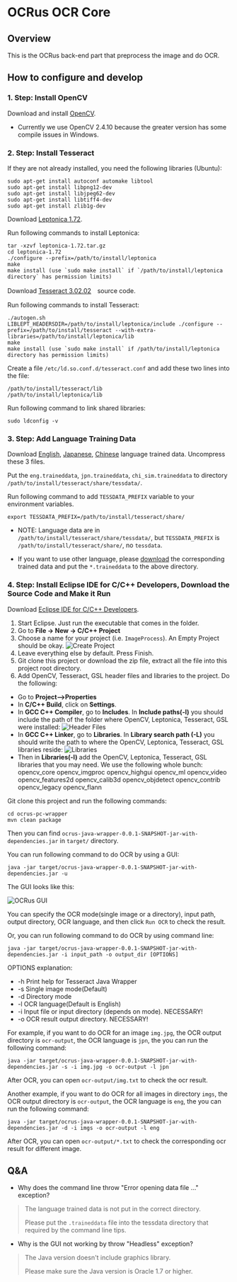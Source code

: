 # OCRus OCR Core

## Overview
This is the OCRus back-end part that preprocess the image and do OCR. 

## How to configure and develop

### 1. Step: Install OpenCV
Download and install [OpenCV](http://docs.opencv.org/3.0-last-rst/doc/tutorials/introduction/linux_install/linux_install.html).

* Currently we use OpenCV 2.4.10 because the greater version has some compile issues in Windows.

### 2. Step: Install Tesseract
If they are not already installed, you need the following libraries (Ubuntu):

```
sudo apt-get install autoconf automake libtool
sudo apt-get install libpng12-dev
sudo apt-get install libjpeg62-dev
sudo apt-get install libtiff4-dev
sudo apt-get install zlib1g-dev
```

Download [Leptonica 1.72](http://www.leptonica.org/download.html).

Run following commands to install Leptonica:

```
tar -xzvf leptonica-1.72.tar.gz
cd leptonica-1.72
./configure --prefix=/path/to/install/leptonica
make
make install (use `sudo make install` if `/path/to/install/leptonica directory` has permission limits)
```
Download [Tesseract 3.02.02](https://code.google.com/p/tesseract-ocr/downloads/detail?name=tesseract-ocr-3.02.02.tar.gz&can=2&q=)　source code.

Run following commands to install Tesseract:

```
./autogen.sh
LIBLEPT_HEADERSDIR=/path/to/install/leptonica/include ./configure --prefix=/path/to/install/tesseract --with-extra-libraries=/path/to/install/leptonica/lib
make
make install (use `sudo make install` if /path/to/install/leptonica directory has permission limits)
```

Create a file `/etc/ld.so.conf.d/tesseract.conf` and add these two lines into the file:

```
/path/to/install/tesseract/lib
/path/to/install/leptonica/lib
```

Run following command to link shared libraries:

```
sudo ldconfig -v
```

### 3. Step: Add Language Training Data
Download [English](https://code.google.com/p/tesseract-ocr/downloads/detail?name=tesseract-ocr-3.02.eng.tar.gz&can=2&q=), [Japanese](https://code.google.com/p/tesseract-ocr/downloads/detail?name=tesseract-ocr-3.02.jpn.tar.gz&can=2&q=), [Chinese](https://code.google.com/p/tesseract-ocr/downloads/detail?name=tesseract-ocr-3.02.chi_sim.tar.gz&can=2&q=) language trained data. Uncompress these 3 files.

Put the `eng.traineddata`, `jpn.traineddata`, `chi_sim.traineddata` to directory `/path/to/install/tesseract/share/tessdata/`.

Run following command to add `TESSDATA_PREFIX` variable to your environment variables.

```
export TESSDATA_PREFIX=/path/to/install/tesseract/share/
```

* NOTE: Language data are in `/path/to/install/tesseract/share/tessdata/`, but `TESSDATA_PREFIX` is `/path/to/install/tesseract/share/`, no `tessdata`.

* If you want to use other language, please [download](https://code.google.com/p/tesseract-ocr/downloads/list) the corresponding trained data and put the `*.traineddata` to the above directory.

### 4. Step: Install Eclipse IDE for C/C++ Developers, Download the Source Code and Make it Run
Download [Eclipse IDE for C/C++ Developers](http://www.eclipse.org/downloads/packages/eclipse-ide-cc-developers/heliossr2).

1. Start Eclipse. Just run the executable that comes in the folder.
2. Go to **File -> New -> C/C++ Project**
3. Choose a name for your project (i.e. `ImageProcess`). An Empty Project should be okay.
    ![Create Project](screenshot/createProject.png "Create Project")
4. Leave everything else by default. Press Finish.
5. Git clone this project or download the zip file, extract all the file into this project root directory.
6. Add OpenCV, Tesseract, GSL header files and libraries to the project. Do the following:
 + Go to **Project–>Properties**
 + In **C/C++ Build**, click on **Settings**.
 + In **GCC C++ Compiler**, go to **Includes**. In **Include paths(-l)** you should include the path of the folder where OpenCV, Leptonica, Tesseract, GSL were installed:
    ![Header Files](screenshot/headerFiles.png "Header Files")
 + In **GCC C++ Linker**, go to **Libraries**. In **Library search path (-L)** you should write the path to where the OpenCV, Leptonica, Tesseract, GSL libraries reside:
    ![Libraries](screenshot/libraries.png "Libraries")
 + Then in **Libraries(-l)** add the OpenCV, Leptonica, Tesseract, GSL libraries that you may need. We use the following whole bunch:
    opencv_core opencv_imgproc opencv_highgui opencv_ml opencv_video opencv_features2d opencv_calib3d opencv_objdetect opencv_contrib opencv_legacy opencv_flann
 
 


Git clone this project and run the following commands:

```
cd ocrus-pc-wrapper
mvn clean package
```

Then you can find `ocrus-java-wrapper-0.0.1-SNAPSHOT-jar-with-dependencies.jar` in `target/` directory.

You can run following command to do OCR by using a GUI:

```
java -jar target/ocrus-java-wrapper-0.0.1-SNAPSHOT-jar-with-dependencies.jar -u
```

The GUI looks like this:

![OCRus GUI](screenshot/GUI.png "OCRus GUI")

You can specify the OCR mode(single image or a directory), input path, output directory, OCR language, and then click `Run OCR` to check the result.

Or, you can run following command to do OCR by using command line:

```
java -jar target/ocrus-java-wrapper-0.0.1-SNAPSHOT-jar-with-dependencies.jar -i input_path -o output_dir [OPTIONS]
```

OPTIONS explanation:

* -h	Print help for Tesseract Java Wrapper
* -s	Single image mode(Default)
* -d	Directory mode
* -l	OCR language(Default is English)
* -i	Input file or input directory (depends on mode). NECESSARY!
* -o	OCR result output directory. NECESSARY!

For example, if you want to do OCR for an image `img.jpg`, the OCR output directory is `ocr-output`, the OCR language is `jpn`, the you can run the following command:

```
java -jar target/ocrus-java-wrapper-0.0.1-SNAPSHOT-jar-with-dependencies.jar -s -i img.jpg -o ocr-output -l jpn
```

After OCR, you can open `ocr-output/img.txt` to check the ocr result.

Another example, if you want to do OCR for all images in directory `imgs`, the OCR output directory is `ocr-output`, the OCR language is `eng`, the you can run the following command:

```
java -jar target/ocrus-java-wrapper-0.0.1-SNAPSHOT-jar-with-dependencies.jar -d -i imgs -o ocr-output -l eng
```

After OCR, you can open `ocr-output/*.txt` to check the corresponding ocr result for different image.

## Q&A
* Why does the command line throw "Error opening data file ..." exception?
>
>The language trained data is not put in the correct directory.
>
>Please put the `.traineddata` file into the tessdata directory that required by the command line tips.
>

* Why is the GUI not working by throw "Headless" exception?
>
>The Java version doesn't include graphics library.
>
>Please make sure the Java version is Oracle 1.7 or higher.
>
